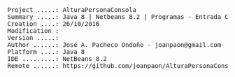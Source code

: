 <pre>
Project .....: AlturaPersonaConsola
Summary .....: Java 8 | Netbeans 8.2 | Programas - Entrada Consola #02
Creation ....: 26/10/2016
Modification : 
Version .....: 
Author ......: José A. Pacheco Ondoño - joanpaon@gmail.com
Platform ....: Java 8
IDE .........: NetBeans 8.2
Remote ......: https://github.com/joanpaon/AlturaPersonaConsola.git
</pre>
